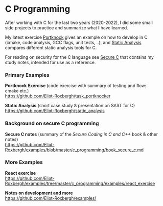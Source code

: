 # C Programming

After working with C for the last two years (2020-2022), I did some small side projects to practice and summarize what I have learned.

My latest exercise [Portknock](https://github.com/Eliot-Roxbergh/task_portknocker) gives an example on how to develop in C (cmake, code analysis, GCC flags, unit tests, ..),
and [Static Analysis](https://github.com/Eliot-Roxbergh/static_analysis) compares different static analysis tools for C.

For reading on security for the C language see [Secure C](https://github.com/Eliot-Roxbergh/examples/blob/master/c_programming/book_secure_c.md) that contains my study notes, intended for use as a reference.

### Primary Examples

**Portknock Exercise** (code exercise with summary of testing and flow: cmake etc.) \
<https://github.com/Eliot-Roxbergh/task_portknocker>

**Static Analysis** (short case study & presentation on SAST for C) \
<https://github.com/Eliot-Roxbergh/static_analysis>

### Background on secure C programming
**Secure C notes** (summary of the _Secure Coding in C and C++_ book & other notes)\
<https://github.com/Eliot-Roxbergh/examples/blob/master/c_programming/book_secure_c.md>

### More Examples

**React exercise** \
<https://github.com/Eliot-Roxbergh/examples/tree/master/c_programming/examples/react_exercise>

**Notes on development and more** \
<https://github.com/Eliot-Roxbergh/examples/>

